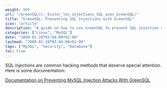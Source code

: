 ```yaml
---
weight: 999
url: "/GreenSQL\\:_Eviter_les_injections_SQL_avec_GreenSQL/"
title: "GreenSQL: Preventing SQL Injections with GreenSQL"
icon: "article"
description: "A guide on how to use GreenSQL to prevent SQL injection attacks in your database systems."
categories: ["Linux", "MySQL"]
date: "2009-01-28T03:04:00+02:00"
lastmod: "2009-01-28T03:04:00+02:00"
tags: ["MySQL", "Security", "Database"]
toc: true
---
```


SQL injections are common hacking methods that deserve special attention. Here is some documentation:

[Documentation on Preventing MySQL Injection Attacks With GreenSQL](/pdf/preventing_mysql_injection_attacks_with_greensql.pdf)